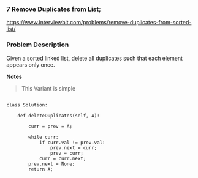 ### 7 Remove Duplicates from List;

https://www.interviewbit.com/problems/remove-duplicates-from-sorted-list/

### Problem Description
Given a sorted linked list, delete all duplicates such that each element appears only once.

**Notes**
> This Variant is simple 

```

class Solution:

	def deleteDuplicates(self, A):

		curr = prev = A;

		while curr:
			if curr.val != prev.val:
				prev.next = curr;
				prev = curr;
			curr = curr.next;
		prev.next = None;
		return A;

```
